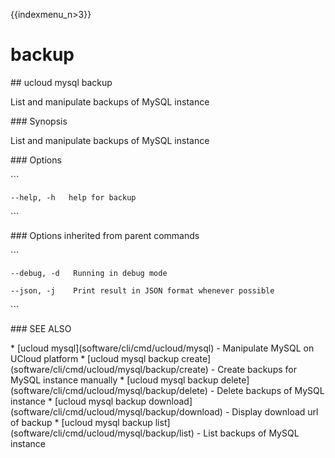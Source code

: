{{indexmenu_n>3}}

# backup

\#\# ucloud mysql backup

List and manipulate backups of MySQL instance

\#\#\# Synopsis

List and manipulate backups of MySQL instance

\#\#\# Options

\`\`\`

``` 
--help, -h   help for backup 
```

\`\`\`

\#\#\# Options inherited from parent commands

\`\`\`

``` 
--debug, -d   Running in debug mode 
```

``` 
--json, -j    Print result in JSON format whenever possible 
```

\`\`\`

\#\#\# SEE ALSO

\* \[ucloud mysql\](software/cli/cmd/ucloud/mysql) - Manipulate MySQL on
UCloud platform \* \[ucloud mysql backup
create\](software/cli/cmd/ucloud/mysql/backup/create) - Create backups
for MySQL instance manually \* \[ucloud mysql backup
delete\](software/cli/cmd/ucloud/mysql/backup/delete) - Delete backups
of MySQL instance \* \[ucloud mysql backup
download\](software/cli/cmd/ucloud/mysql/backup/download) - Display
download url of backup \* \[ucloud mysql backup
list\](software/cli/cmd/ucloud/mysql/backup/list) - List backups of
MySQL instance
